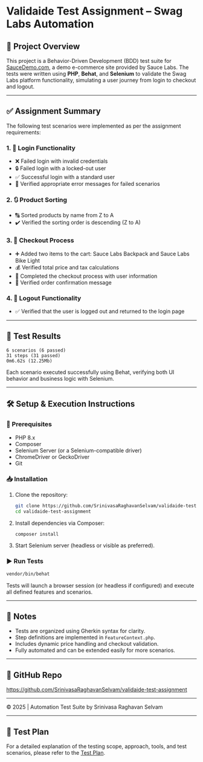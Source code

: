 # Validaide Test Assignment – Swag Labs Automation

## 📌 Project Overview

This project is a Behavior-Driven Development (BDD) test suite for [SauceDemo.com](https://www.saucedemo.com/), a demo e-commerce site provided by Sauce Labs. The tests were written using **PHP**, **Behat**, and **Selenium** to validate the Swag Labs platform functionality, simulating a user journey from login to checkout and logout.

---

## ✅ Assignment Summary

The following test scenarios were implemented as per the assignment requirements:

### 1. 🔐 Login Functionality
- ❌ Failed login with invalid credentials
- 🔒 Failed login with a locked-out user
- ✅ Successful login with a standard user
- 📢 Verified appropriate error messages for failed scenarios

### 2. 🔃 Product Sorting
- 🔠 Sorted products by name from Z to A
- ✔️ Verified the sorting order is descending (Z to A)

### 3. 🛒 Checkout Process
- ➕ Added two items to the cart: Sauce Labs Backpack and Sauce Labs Bike Light
- 💰 Verified total price and tax calculations
- 🧾 Completed the checkout process with user information
- 🎉 Verified order confirmation message

### 4. 🚪 Logout Functionality
- ✅ Verified that the user is logged out and returned to the login page

---

## 🧪 Test Results

```
6 scenarios (6 passed)
31 steps (31 passed)
0m6.62s (12.25Mb)
```

Each scenario executed successfully using Behat, verifying both UI behavior and business logic with Selenium.

---

## 🛠️ Setup & Execution Instructions

### 🔧 Prerequisites
- PHP 8.x
- Composer
- Selenium Server (or a Selenium-compatible driver)
- ChromeDriver or GeckoDriver
- Git

### 📥 Installation
1. Clone the repository:
   ```bash
   git clone https://github.com/SrinivasaRaghavanSelvam/validaide-test-assignment.git
   cd validaide-test-assignment
   ```

2. Install dependencies via Composer:
   ```bash
   composer install
   ```

3. Start Selenium server (headless or visible as preferred).

### ▶️ Run Tests
```bash
vendor/bin/behat
```

Tests will launch a browser session (or headless if configured) and execute all defined features and scenarios.

---

## 🧾 Notes
- Tests are organized using Gherkin syntax for clarity.
- Step definitions are implemented in `FeatureContext.php`.
- Includes dynamic price handling and checkout validation.
- Fully automated and can be extended easily for more scenarios.

---

## 🔗 GitHub Repo
https://github.com/SrinivasaRaghavanSelvam/validaide-test-assignment

---

© 2025 | Automation Test Suite by Srinivasa Raghavan Selvam


---

## 📄 Test Plan

For a detailed explanation of the testing scope, approach, tools, and test scenarios, please refer to the [Test Plan](docs/Test_Plan.md).
